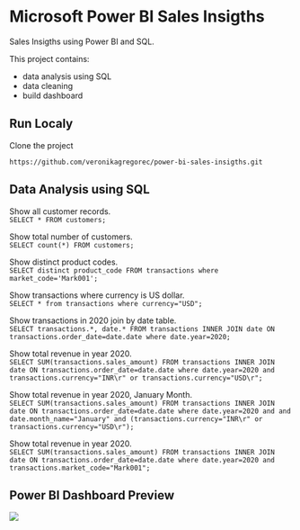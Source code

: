 # Microsoft Power BI Sales Insigths

Sales Insigths using Power BI and SQL.

This project contains:
- data analysis using SQL
- data cleaning
- build dashboard

## Run Localy

Clone the project

```
https://github.com/veronikagregorec/power-bi-sales-insigths.git
```

## Data Analysis using SQL

Show all customer records. <br/>
```SELECT * FROM customers;```

Show total number of customers. <br/>
```SELECT count(*) FROM customers;```

Show distinct product codes. <br/>
```SELECT distinct product_code FROM transactions where market_code='Mark001';```

Show transactions where currency is US dollar. <br/>
```SELECT * from transactions where currency="USD";```

Show transactions in 2020 join by date table. <br/>
```SELECT transactions.*, date.* FROM transactions INNER JOIN date ON transactions.order_date=date.date where date.year=2020;```

Show total revenue in year 2020. <br/>
```SELECT SUM(transactions.sales_amount) FROM transactions INNER JOIN date ON transactions.order_date=date.date where date.year=2020 and transactions.currency="INR\r" or transactions.currency="USD\r";```

Show total revenue in year 2020, January Month. <br/>
```SELECT SUM(transactions.sales_amount) FROM transactions INNER JOIN date ON transactions.order_date=date.date where date.year=2020 and and date.month_name="January" and (transactions.currency="INR\r" or transactions.currency="USD\r");```

Show total revenue in year 2020. <br/>
```SELECT SUM(transactions.sales_amount) FROM transactions INNER JOIN date ON transactions.order_date=date.date where date.year=2020 and transactions.market_code="Mark001";```

## Power BI Dashboard Preview

![](Screenshot/front.png)
